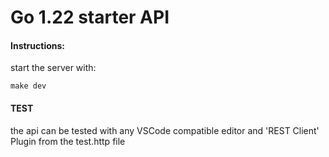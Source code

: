 # Go 1.22 starter API

#### Instructions: 
start the server with:

````
make dev
````

#### TEST
the api can be tested with any VSCode compatible editor and 'REST Client' Plugin
from the test.http file